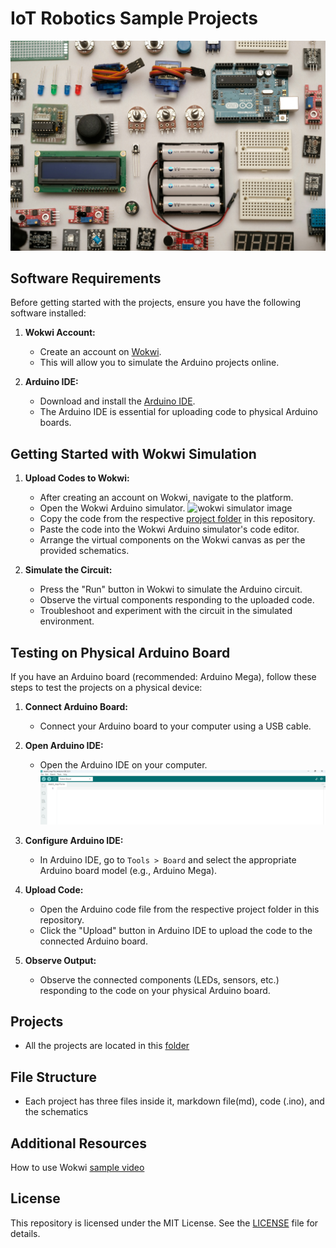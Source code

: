 # IoT Robotics Sample Projects
![IoT](https://github.com/swalehmwadime/IOT-Arduino-Sample-projects/blob/main/Images/IOT.jpg)


## Software Requirements

Before getting started with the projects, ensure you have the following software installed:

1. **Wokwi Account:**
   - Create an account on [Wokwi](https://wokwi.com/).
   - This will allow you to simulate the Arduino projects online.

2. **Arduino IDE:**
   - Download and install the [Arduino IDE](https://www.arduino.cc/en/software).
   - The Arduino IDE is essential for uploading code to physical Arduino boards.

## Getting Started with Wokwi Simulation

1. **Upload Codes to Wokwi:**
   - After creating an account on Wokwi, navigate to the platform.
   - Open the Wokwi Arduino simulator.
    ![wokwi simulator image](https://github.com/swalehmwadime/IOT-Robotics-projects/blob/main/WOKWI.png)
   - Copy the code from the respective [project folder](https://github.com/swalehmwadime/IOT-Arduino-Sample-projects/tree/main/Projects) in this repository.
   - Paste the code into the Wokwi Arduino simulator's code editor.
   - Arrange the virtual components on the Wokwi canvas as per the provided schematics.

2. **Simulate the Circuit:**
   - Press the "Run" button in Wokwi to simulate the Arduino circuit.
   - Observe the virtual components responding to the uploaded code.
   - Troubleshoot and experiment with the circuit in the simulated environment.

## Testing on Physical Arduino Board

If you have an Arduino board (recommended: Arduino Mega), follow these steps to test the projects on a physical device:

1. **Connect Arduino Board:**
   - Connect your Arduino board to your computer using a USB cable.

2. **Open Arduino IDE:**
   - Open the Arduino IDE on your computer.
![Arduino Image](https://github.com/swalehmwadime/IOT-Arduino-Sample-projects/blob/main/Images/Arduino-IDE.png)
3. **Configure Arduino IDE:**
   - In Arduino IDE, go to `Tools > Board` and select the appropriate Arduino board model (e.g., Arduino Mega).

4. **Upload Code:**
   - Open the Arduino code file from the respective project folder in this repository.
   - Click the "Upload" button in Arduino IDE to upload the code to the connected Arduino board.

5. **Observe Output:**
   - Observe the connected components (LEDs, sensors, etc.) responding to the code on your physical Arduino board.




## Projects

- All the projects are located in this [folder](https://github.com/swalehmwadime/IOT-Arduino-Sample-projects/tree/main/Projects)
  
## File Structure

- Each project has three files inside it, markdown file(md), code (.ino), and the schematics
   
## Additional Resources
How to use Wokwi  [sample video](https://www.youtube.com/watch?v=w9_UrWdPWeo&list=PLfdwhnay89Kn3sd6n_kGYg70cWQKG1n6j&index=1) 
   
## License

This repository is licensed under the MIT License. See the [LICENSE](https://github.com/swalehmwadime/NLP-Beginners-guide/blob/main/LICENSE) file for details.
   
 


